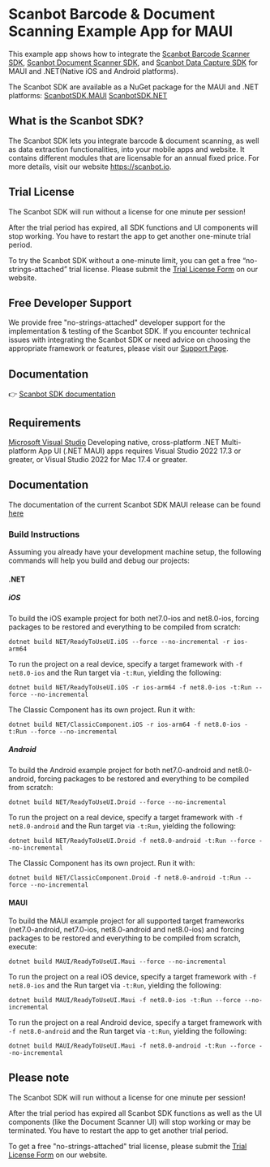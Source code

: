 # Scanbot Barcode & Document Scanning Example App for MAUI

This example app shows how to integrate the [Scanbot Barcode Scanner SDK](https://scanbot.io/products/barcode-software/barcode-sdk/), [Scanbot Document Scanner SDK](https://scanbot.io/products/document-scanning/document-scanner-sdk/), and [Scanbot Data Capture SDK](https://scanbot.io/products/data-capture/data-capture-sdk/) for MAUI and .NET(Native iOS and Android platforms).

The Scanbot SDK are available as a NuGet package for the MAUI and .NET platforms:
[ScanbotSDK.MAUI](https://www.nuget.org/packages/ScanbotSDK.MAUI)
[ScanbotSDK.NET](https://www.nuget.org/packages/ScanbotSDK.NET)

## What is the Scanbot SDK?

The Scanbot SDK lets you integrate barcode & document scanning, as well as data extraction functionalities, into your mobile apps and website. It contains different modules that are licensable for an annual fixed price. For more details, visit our website https://scanbot.io.


## Trial License

The Scanbot SDK will run without a license for one minute per session!

After the trial period has expired, all SDK functions and UI components will stop working. You have to restart the app to get another one-minute trial period.

To try the Scanbot SDK without a one-minute limit, you can get a free “no-strings-attached” trial license. Please submit the [Trial License Form](https://scanbot.io/trial/) on our website.

## Free Developer Support

We provide free "no-strings-attached" developer support for the implementation & testing of the Scanbot SDK.
If you encounter technical issues with integrating the Scanbot SDK or need advice on choosing the appropriate
framework or features, please visit our [Support Page](https://docs.scanbot.io/support/).

## Documentation
👉 [Scanbot SDK documentation](https://docs.scanbot.io/document-scanner-sdk/maui/introduction/)

## Requirements
[Microsoft Visual Studio](https://www.visualstudio.com)
Developing native, cross-platform .NET Multi-platform App UI (.NET MAUI) apps requires Visual Studio 2022 17.3 or greater, or Visual Studio 2022 for Mac 17.4 or greater.


## Documentation
The documentation of the current Scanbot SDK MAUI release can be found [here](https://docs.scanbot.io/document-scanner-sdk/maui/introduction/)

### Build Instructions

Assuming you already have your development machine setup, the following commands will help you build and debug our projects:

#### .NET
##### iOS

To build the iOS example project for both net7.0-ios and net8.0-ios, forcing packages to be restored and everything to be compiled from scratch:

```dotnet build NET/ReadyToUseUI.iOS --force --no-incremental -r ios-arm64```

To run the project on a real device, specify a target framework with `-f net8.0-ios` and the Run target via `-t:Run`, yielding the following:

```dotnet build NET/ReadyToUseUI.iOS -r ios-arm64 -f net8.0-ios -t:Run --force --no-incremental```

The Classic Component has its own project. Run it with:

```dotnet build NET/ClassicComponent.iOS -r ios-arm64 -f net8.0-ios -t:Run --force --no-incremental```

##### Android
To build the Android example project for both net7.0-android and net8.0-android, forcing packages to be restored and everything to be compiled from scratch:

```dotnet build NET/ReadyToUseUI.Droid --force --no-incremental```

To run the project on a real device, specify a target framework with `-f net8.0-android` and the Run target via `-t:Run`, yielding the following:

```dotnet build NET/ReadyToUseUI.Droid -f net8.0-android -t:Run --force --no-incremental ```

The Classic Component has its own project. Run it with:

```dotnet build NET/ClassicComponent.Droid -f net8.0-android -t:Run --force --no-incremental```

#### MAUI

To build the MAUI example project for all supported target frameworks (net7.0-android, net7.0-ios, net8.0-android and net8.0-ios) and forcing packages to be restored and everything to be compiled from scratch, execute:

```dotnet build MAUI/ReadyToUseUI.Maui --force --no-incremental```

To run the project on a real iOS device, specify a target framework with `-f net8.0-ios` and the Run target via `-t:Run`, yielding the following:

```dotnet build MAUI/ReadyToUseUI.Maui -f net8.0-ios -t:Run --force --no-incremental```


To run the project on a real Android device, specify a target framework with `-f net8.0-android` and the Run target via `-t:Run`, yielding the following:

```dotnet build MAUI/ReadyToUseUI.Maui -f net8.0-android -t:Run --force --no-incremental```

## Please note

The Scanbot SDK will run without a license for one minute per session!

After the trial period has expired all Scanbot SDK functions as well as the UI components (like the Document Scanner UI) will stop working or may be terminated.
You have to restart the app to get another trial period.

To get a free "no-strings-attached" trial license, please submit the [Trial License Form](https://scanbot.io/trial/) on our website.
